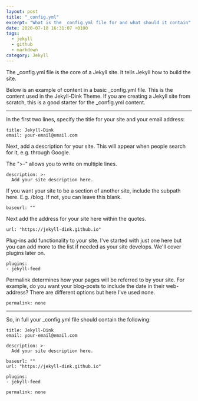 ```yaml
---
layout: post
title: "_config.yml"
excerpt: "What is the _config.yml file for and what should it contain"
date: 2020-07-18 16:31:07 +0100
tags:
  - jekyll
  - github
  - markdown
category: Jekyll
---
```


The _config.yml file is the core of a Jekyll site. It tells Jekyll how to build the site. 

Below is an example of content in a basic _config.yml file. This is the content used in the Jekyll-Dink Theme. If you are creating a Jekyll site from scratch, this is a good starter for the _config.yml content. 

<hr class="line">

In the first two lines, specify the title for your site and your email address:

    title: Jekyll-Dink
    email: your-email@email.com

Next, add a description for your site. This will appear when people search for it, e.g. through Google.

The ">-" allows you to write on multiple lines. 

    description: >-
      Add your site description here. 


If you want your site to be a section of another site, include the subpath here. E.g. /blog. If not, you can leave this blank.

    baseurl: ""


Next add the address for your site here within the quotes.

    url: "https://jekyll-dink.github.io"

Plug-ins add functionality to your site. I've started with just one here but you can add more to the list if needed as your site develops. We'll cover plugins later on.

    plugins:
    - jekyll-feed

Permalink determines how your pages will be referred to by your site. For example, do you want your blog-posts to include the date in their web-address? There are different options but here I've used none.

    permalink: none

<hr class="line">

So, in full your _config.yml file should contain the following:

    title: Jekyll-Dink
    email: your-email@email.com

    description: >-
      Add your site description here. 

    baseurl: ""
    url: "https://jekyll-dink.github.io"

    plugins:
    - jekyll-feed

    permalink: none

